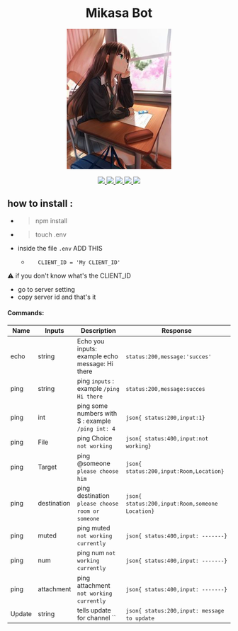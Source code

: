 <div align="center">
<h1> Mikasa Bot </h1>

<img src="./icons/mikasa.jpg" >

<a href="https://img.shields.io/github/languages/top/Ahmed-Hamdy101/Mikasa-discord"> <img src="https://img.shields.io/github/languages/top/Ahmed-Hamdy101/Mikasa-discord"> </a><a href="https://img.shields.io/github/repo-size/Ahmed-Hamdy101/Mikasa-discord"> <img src="https://img.shields.io/github/repo-size/Ahmed-Hamdy101/Mikasa-discord"> </a><a href="https://img.shields.io/github/stars/Ahmed-Hamdy101/Mikasa-discord?style=social"> <img src="https://img.shields.io/github/stars/Ahmed-Hamdy101/Mikasa-discord?style=social"> </a><a href="https://img.shields.io/github/watchers/Ahmed-Hamdy101/Mikasa-discord?style=social"> <img src="https://img.shields.io/github/watchers/Ahmed-Hamdy101/Mikasa-discord?style=social"> </a><a href="https://img.shields.io/twitter/url?style=social&url=https%3A%2F%2Ftwitter.com%2FTorn40535516"> <img src="https://img.shields.io/twitter/url?style=social&url=https%3A%2F%2Ftwitter.com%2FTorn40535516"> </a>
</div>

## how to install :
 - >  npm install

 - > touch .env

 - inside the file `.env` ADD THIS
   - ```TOKEN = 'My TOKEN'
        CLIENT_ID = 'My CLIENT_ID'
     ```
:warning: if you don't know what's the CLIENT_ID
  - go to server setting
  - copy server id and that's it


#### Commands:

|        Name      |  Inputs  |  Description | Response     |
|       ---        |      ---    |   ---        |   ---        |
|echo| string |Echo you inputs: example echo message: Hi there | ```status:200,message:'succes' ```|
|ping| string |ping  `inputs` : example `/ping  Hi there` |```status:200,message:succes``` |
|ping| int |ping some numbers with $ : example `/ping int: 4` | ```json{ status:200,input:1}  ```  |
|ping| File |ping Choice  `not working` | ```json{ status:400,input:not working}  ```  |
|ping| Target |ping @someone  `please choose him` | ```json{ status:200,input:Room,Location}  ```  |
|ping| destination |ping destination  `please choose room or someone` | ```json{ status:200,input:Room,someone Location}  ```  |
|ping| muted |ping muted  `not working currently` | ```json{ status:400,input: -------}  ```  |
|ping| num |ping num  `not working currently` | ```json{ status:400,input: -------}  ```  |
|ping| attachment |ping attachment  `not working currently` | ```json{ status:400,input: -------}  ```  |
|Update| string |tells update for channel  `` | ```json{ status:200,input: message to update  ```  |
